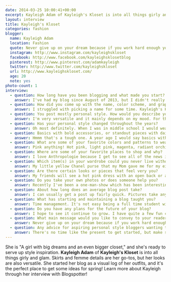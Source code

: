 ```yaml
---
date: 2014-03-25 10:00:41+00:00
excerpt: Kayleigh Adam of Kayleigh's Kloset is into all things girly and glam. Skirts and femme details are her go-tos, but her looks are also versatile.
layout: interview
title: Kayleigh's Kloset
categories: fashion
blogger:
  name: Kayleigh Adam
  location: Fashion
  quote: Never give up on your dream because if you work hard enough you can achieve it.
  instagram: http://www.instagram.com/kayleighskloset
  facebook: http://www.facebook.com/kayleighsklosetblog
  pinterest: http://www.pinterest.com/adamkayleigh
  twitter: http://www.twitter.com/kayleighskloset
  url: http://www.kayleighskloset.com/
  age: 20
  note: yes
photo-count: 1
interview:
  - question: How long have you been blogging and what made you start?
    answer: I've had my blog since August of 2013, but I didn't really start posting until November 2013. I've always wanted to work in the fashion industry in New York City and one summer I decided to start blogging after being told that it gives employers something visual to look at other than a resume. I've always loved fashion and dressing up, so sharing my style with the world for my future just seemed like such a perfect fit for me!
  - question: How did you come up with the name, color scheme, and graphics for your blog?
    answer: I struggled with picking a name for some time. Kayleigh's Kloset was something that one of my Mom's friends recommended because I have such a large amount of clothes. Spelling &#8220;Kloset&#8221; with a K was also perfect because my family has always called me &#8220;Kay-Kay&#8221; and now my blog's initials are K.K. I love pink, and that should definitely be apparent whenever you visit my blog! So pink was the only color option for me. My logo is gold glitter because gold is my second favorite color. I was obsessed as soon as I learned how to do it on photoshop!
  - question: You post mostly personal style. How would you describe yours?
    answer: I'm very versatile and it mainly depends on my mood. For the most part I'm extremely girly, but I try to make my outfits as glamorous as I possibly can. I'm in college so there can be a preppy feel one day, and I work at Anthropologie so I've been adding a lot of Boho-chic elements lately!
  - question: Has your personal style changed throughout the years?
    answer: Oh most definitely. When I was in middle school I would wear whatever I wanted, and that wasn't always a good thing. I've gone through a tomboy phase and the t-shirt/nike shorts phase. I like to think that hopefully I'll look back on how I dress now and be proud of it!
  - question: Basics with bold accessories, or standout pieces with dainty jewelry?
    answer: Hmmm that's a tough one. A year ago I would say basics with bold accessories but now I would say stand out pieces with dainty jewelry! However, I'm all for mixing statement pieces and bold jewelry! It's always great to see someone being bold and brave with their outfit choices!
  - question: What are some of your favorite colors and patterns to wear?
    answer: Pink anything! Hot pink, light pink, magenta, radiant orchid, all shades honestly. I also love metallics or a simple black and white contrasting outfit. I'd say my favorite pattern would be floral and I love that it's back this year! Second favorite would be a cute Aztec print on a kimono, skirt or a crop top.
  - question: Where are some of your favorite places to shop and why?
    answer: I love Anthropologie because I get to see all of the news items come in and the quality is fabulous. Nordstrom is my go-to department store. Kate Spade and Henri Bendel are my splurge stores! Lulu's, Shop Hope's, Tobi, and Boca Leche are my favorite online stores because of their never-ending new arrivals that are always calling my name! My favorite discount stores are Marshalls, Nordstrom Rack, Kate Spade and Tory Burch Outlets and Saks Off Fifth.
  - question: Which item(s) in your wardrobe could you never live without?
    answer: My little yellow Chanel purse that my Mom gave me for my eighteenth birthday. It's probably my most prized possession. I still get nervous whenever I wear it because I don’t want it to get dirty!
  - question: Are there certain looks or pieces that feel very you?
    answer: My friends will see a hot pink dress with an open back or a large bow and will send me pictures saying &#8220;this dress is so you.&#8221; Any dress or skirt that is very girly, flirty and feminine is very &#8220;me!&#8221;
  - question: Do you take your own photos or does someone help you?
    answer: Recently I've been a one-man-show which has been interesting. I've grown up with a Grandpa who is a professional photographer and he'll take pictures if I ask him to, he’s the best! But he lives two hours away so I can’t always go to him for every outfit. So lately I've been using a self-timer and camera tripod and I'm (slowly) catching on! It took me a few months to realize that my camera wasn’t even a D-SLR and I just had it replaced! The photography side of things is so new and confusing to me.
  - question: About how long does an average blog post take?
    answer: I can usually get a post up fairly quick. Pictures take anywhere from ten to twenty minutes. The writing and linking of a post can take about the same time. I usually plan what I'm going to say in advance whenever I pick out an outfit.
  - question: What has starting and maintaining a blog taught you?
    answer: Time management. It's not easy being a full time student with two jobs and a blog. I've learned that pictures are best if they are taken in bulk and ahead of time. I try to take my pictures in the morning before class or on the weekends when I don't have anything going on. It's also taught me that anyone can achieve their dreams. I never would've thought that my blog would be as successful as it is! It's a crazy and amazing experience.
  - question: Do you have any plans for the future of your blog?
    answer: I hope to see it continue to grow. I have quite a few fun collaborations coming up with boutiques and stores. I hope to start doing local collaborations both in Houston and Norman. I'm living in New York City this summer so I can't wait to being posting around the city! It’s the perfect backdrop.
  - question: What main message would you like to convey to your readers?
    answer: Never give up on your dream because if you work hard enough you can achieve it. My blog slogan is &#8220;A girl with big dreams and an even bigger closet,&#8221; and in this year alone I have already fulfilled quite a few of my dreams!
  - question: Any advice for aspiring personal style bloggers wanting to reveal what’s in their closets?
    answer: There's no time like the present to get started, but make sure you're prepared! Make a calendar of when you're going to post what and don’t be afraid to step out of the box! The only thing that should matter is how you feel about your outfits and posts. Be patient with your blog and befriend other bloggers. The blogging community is filled with tons of amazing people who are always willing to help out beginning bloggers!
---
```


She is "A girl with big dreams and an even bigger closet," and she's ready to serve up style inspiration. **Kayleigh Adam** of **Kayleigh's Kloset** is into all things girly and glam. Skirts and femme details are her go-tos, but her looks are also versatile. She started her blog as a visual log of her outfits, and it's the perfect place to get some ideas for spring! Learn more about Kayleigh through her interview with Blogspotter!